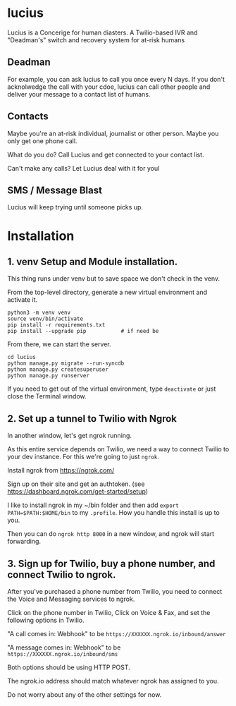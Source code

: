 # lucius

Lucius is a Concerige for human diasters.
A Twilio-based IVR and "Deadman's" switch and recovery system for at-risk humans

## Deadman

For example, you can ask lucius to call you once every N days. If you don't
acknolwedge the call with your cdoe,  lucius can call other people and deliver
your message to a contact list of humans.

## Contacts

Maybe you're an at-risk individual, journalist or other person. Maybe you only get one phone call. 

What do you do? Call Lucius and get connected to your contact list.

Can't make any calls? Let Lucius deal with it for youl

## SMS / Message Blast

Lucius will keep trying until someone picks up.

# Installation
## 1. venv Setup and Module installation.

This thing runs under venv but to save space we don't check in the venv.

From the top-level directory, generate a new virtual environment and activate it.

```
python3 -m venv venv
source venv/bin/activate
pip install -r requirements.txt 
pip install --upgrade pip           # if need be
```

From there, we can start the server.

```
cd lucius
python manage.py migrate --run-syncdb
python manage.py createsuperuser
python manage.py runserver  
```

If you need to get out of the virtual environment, type `deactivate` or just close the Terminal window.

## 2. Set up a tunnel to Twilio with Ngrok

In another window, let's get ngrok running.

As this entire service depends on Twilio, we need a way to connect Twilio to your
dev instance. For this we're going to just `ngrok`.

Install ngrok from https://ngrok.com/

Sign up on their site and get an authtoken. (see https://dashboard.ngrok.com/get-started/setup)

I like to install ngrok in my ~/bin folder and then add `export PATH=$PATH:$HOME/bin` to my `.profile`. How you handle this install is up to you.

Then you can do `ngrok http 8000` in a new window, and ngrok will start forwarding.

## 3. Sign up for Twilio, buy a phone number, and connect Twilio to ngrok.

After you've purchased a phone number from Twilio, you need to connect the Voice and Messaging services to ngrok.

Click on the phone number in Twilio, Click on Voice & Fax, and set the following options in Twilio. 

"A call comes in: Webhook" to be `https://XXXXXX.ngrok.io/inbound/answer`

"A message comes in: Webhook" to be `https://XXXXXX.ngrok.io/inbound/sms`

Both options should be using HTTP POST.

The ngrok.io address should match whatever ngrok has assigned to you. 

Do not worry about any of the other settings for now.


